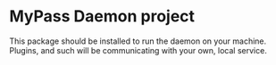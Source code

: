 # MyPass Daemon project

This package should be installed to run the daemon on your machine.
Plugins, and such will be communicating with your own, local service.
